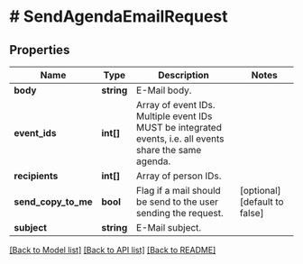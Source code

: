# # SendAgendaEmailRequest

## Properties

Name | Type | Description | Notes
------------ | ------------- | ------------- | -------------
**body** | **string** | E-Mail body. |
**event_ids** | **int[]** | Array of event IDs. Multiple event IDs MUST be integrated events, i.e. all events share the same agenda. |
**recipients** | **int[]** | Array of person IDs. |
**send_copy_to_me** | **bool** | Flag if a mail should be send to the user sending the request. | [optional] [default to false]
**subject** | **string** | E-Mail subject. |

[[Back to Model list]](../../README.md#models) [[Back to API list]](../../README.md#endpoints) [[Back to README]](../../README.md)
